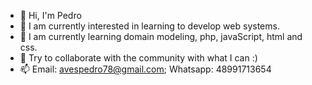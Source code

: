 
- 👋 Hi, I'm Pedro
- 👀 I am currently interested in learning to develop web systems.
- 🌱 I am currently learning domain modeling, php, javaScript, html and css.
- 💞️ Try to collaborate with the community with what I can :)
- 📫 Email: avespedro78@gmail.com; Whatsapp: 48991713654

<!---
Pedro5465/Pedro5465 is a ✨ special ✨ repository because its `README.md` (this file) appears on your GitHub profile.
You can click the Preview link to take a look at your changes.
--->
